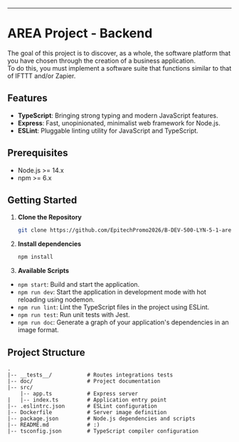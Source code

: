 
---

# AREA Project - Backend

The goal of this project is to discover, as a whole, the software platform that you have chosen through the
creation of a business application.  
To do this, you must implement a software suite that functions similar to that of IFTTT and/or Zapier.

## Features

- **TypeScript**: Bringing strong typing and modern JavaScript features.
- **Express**: Fast, unopinionated, minimalist web framework for Node.js.
- **ESLint**: Pluggable linting utility for JavaScript and TypeScript.

## Prerequisites

- Node.js >= 14.x
- npm >= 6.x

## Getting Started

1. **Clone the Repository**

    ```bash
    git clone https://github.com/EpitechPromo2026/B-DEV-500-LYN-5-1-area-timothe.medico
    ```

2. **Install dependencies**

    ```bash
    npm install
    ```

3. **Available Scripts**

 - `npm start`: Build and start the application.
 - `npm run dev`: Start the application in development mode with hot reloading using nodemon.
 - `npm run lint`: Lint the TypeScript files in the project using ESLint.
 - `npm run test`: Run unit tests with Jest.
 - `npm run doc`: Generate a graph of your application's dependencies in an image format.

## Project Structure

```
.
|-- __tests__/           # Routes integrations tests
|-- doc/                 # Project documentation
|-- src/
    |-- app.ts           # Express server
|   |-- index.ts         # Application entry point
|-- .eslintrc.json       # ESLint configuration
|-- Dockerfile           # Server image definition
|-- package.json         # Node.js dependencies and scripts
|-- README.md            # :)
|-- tsconfig.json        # TypeScript compiler configuration
```
